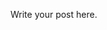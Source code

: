 <!--
.. title: 어짜피 다 파국이다
.. slug: eojjapi-da-pagugida
.. date: 2019-01-16 07:58:25 UTC+09:00
.. tags: 
.. category: 
.. link: 
.. description: 
.. type: text
-->

Write your post here.
